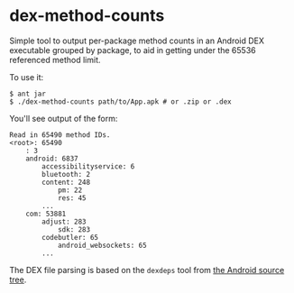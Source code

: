 # dex-method-counts

Simple tool to output per-package method counts in an Android DEX executable
grouped by package, to aid in getting under the 65536 referenced method limit.

To use it:

    $ ant jar
    $ ./dex-method-counts path/to/App.apk # or .zip or .dex

You'll see output of the form:

    Read in 65490 method IDs.
    <root>: 65490
        : 3
        android: 6837
            accessibilityservice: 6
            bluetooth: 2
            content: 248
                pm: 22
                res: 45
            ...
        com: 53881
            adjust: 283
                sdk: 283
            codebutler: 65
                android_websockets: 65
            ...

The DEX file parsing is based on the `dexdeps` tool from
[the Android source tree](https://android.googlesource.com/platform/dalvik.git/+/master/tools/dexdeps/).
